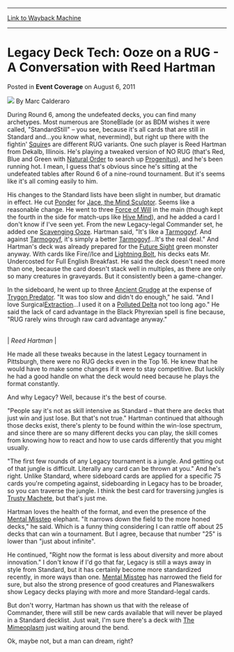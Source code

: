 
---
[Link to Wayback Machine](https://web.archive.org/web/20220702075226/https://magic.wizards.com/en/articles/archive/event-coverage/legacy-deck-tech-ooze-rug-conversation-reed-hartman-2011-08-06)

[_metadata_:author]:- "Marc Calderaro"
[_metadata_:description]:- "During Round 6, among the undefeated decks, you can find many archetypes. Most numerous are StoneBlade (or as BDM wishes it were called, `StandardStill` – you see, because it's all cards that are still in Standard and…you know what, nevermind), but right up there with the fightin' [autocard]Squire[/autocard]s are different RUG variants. One such player is Reed Hartman from"
[_metadata_:generator]:- "Drupal 7 (http://drupal.org)"
[_metadata_:node]:- "316357"
[_metadata_:publish_date]:- "2011-08-06"
[_metadata_:source]:- "div-main-content"
[_metadata_:title]:- "Legacy Deck Tech: Ooze on a RUG - A Conversation with Reed Hartman"
[_metadata_:wayback_capture_timestamp]:- "2022-07-02 07:52:26"
[_metadata_:wayback_raw_url]:- "https://web.archive.org/web/20220702075226id_/https://magic.wizards.com/en/articles/archive/event-coverage/legacy-deck-tech-ooze-rug-conversation-reed-hartman-2011-08-06"
[_metadata_:wayback_url]:- "https://magic.wizards.com/en/articles/archive/event-coverage/legacy-deck-tech-ooze-rug-conversation-reed-hartman-2011-08-06"
---


Legacy Deck Tech: Ooze on a RUG - A Conversation with Reed Hartman
==================================================================



 Posted in **Event Coverage**
 on August 6, 2011 






![](https://media.magic.wizards.com/styles/auth_small/public/images/person/calderaro.jpg)
By Marc Calderaro











During Round 6, among the undefeated decks, you can find many archetypes. Most numerous are StoneBlade (or as BDM wishes it were called, "StandardStill" – you see, because it's all cards that are still in Standard and…you know what, nevermind), but right up there with the fightin' [Squire](https://gatherer.wizards.com/Pages/Card/Details.aspx?name=Squire)s are different RUG variants. One such player is Reed Hartman from Dekalb, Illinois. He's playing a tweaked version of NO RUG (that's Red, Blue and Green with [Natural Order](https://gatherer.wizards.com/Pages/Card/Details.aspx?name=Natural+Order) to search up [Progenitus](https://gatherer.wizards.com/Pages/Card/Details.aspx?name=Progenitus)), and he's been running hot. I mean, I guess that's obvious since he's sitting at the undefeated tables after Round 6 of a nine-round tournament. But it's seems like it's all coming easily to him.


His changes to the Standard lists have been slight in number, but dramatic in effect. He cut [Ponder](https://gatherer.wizards.com/Pages/Card/Details.aspx?name=Ponder) for [Jace, the Mind Sculptor](https://gatherer.wizards.com/Pages/Card/Details.aspx?name=Jace%2C+the+Mind+Sculptor). Seems like a reasonable change. He went to three [Force of Will](https://gatherer.wizards.com/Pages/Card/Details.aspx?name=Force+of+Will) in the main (though kept the fourth in the side for match-ups like [Hive Mind](https://gatherer.wizards.com/Pages/Card/Details.aspx?name=Hive+Mind)), and he added a card I don't know if I've seen yet. From the new Legacy-legal Commander set, he added one [Scavenging Ooze](https://gatherer.wizards.com/Pages/Card/Details.aspx?name=Scavenging+Ooze). Hartman said, "It's like a [Tarmogoyf](https://gatherer.wizards.com/Pages/Card/Details.aspx?name=Tarmogoyf). And against [Tarmogoyf](https://gatherer.wizards.com/Pages/Card/Details.aspx?name=Tarmogoyf), it's simply a better [Tarmogoyf](https://gatherer.wizards.com/Pages/Card/Details.aspx?name=Tarmogoyf)…It's the real deal." And Hartman's deck was already prepared for the [Future Sight](https://gatherer.wizards.com/Pages/Card/Details.aspx?name=Future+Sight) green monster anyway. With cards like Fire//Ice and [Lightning Bolt](https://gatherer.wizards.com/Pages/Card/Details.aspx?name=Lightning+Bolt), his decks eats Mr. Undercosted for Full English Breakfast. He said the deck doesn't need more than one, because the card doesn't stack well in multiples, as there are only so many creatures in graveyards. But it consistently been a game-changer.


In the sideboard, he went up to three [Ancient Grudge](https://gatherer.wizards.com/Pages/Card/Details.aspx?name=Ancient+Grudge) at the expense of [Trygon Predator](https://gatherer.wizards.com/Pages/Card/Details.aspx?name=Trygon+Predator). "It was too slow and didn't do enough," he said. "And I love Surgical[Extraction](https://gatherer.wizards.com/Pages/Card/Details.aspx?name=Extraction)…I used it on a [Polluted Delta](https://gatherer.wizards.com/Pages/Card/Details.aspx?name=Polluted+Delta) not too long ago." He said the lack of card advantage in the Black Phyrexian spell is fine because, "RUG rarely wins through raw card advantage anyway."







|  |
| --- |
| 
*Reed Hartman* |



He made all these tweaks because in the latest Legacy tournament in Pittsburgh, there were no RUG decks even in the Top 16. He knew that he would have to make some changes if it were to stay competitive. But luckily he had a good handle on what the deck would need because he plays the format constantly.


And why Legacy? Well, because it's the best of course.


"People say it's not as skill intensive as Standard – that there are decks that just win and just lose. But that's not true." Hartman continued that although those decks exist, there's plenty to be found within the win-lose spectrum, and since there are so many different decks you can play, the skill comes from knowing how to react and how to use cards differently that you might usually.


"The first few rounds of any Legacy tournament is a jungle. And getting out of that jungle is difficult. Literally any card can be thrown at you." And he's right. Unlike Standard, where sideboard cards are applied for a specific 75 cards you're competing against, sideboarding in Legacy has to be broader, so you can traverse the jungle. I think the best card for traversing jungles is [Trusty Machete](https://gatherer.wizards.com/Pages/Card/Details.aspx?name=Trusty+Machete), but that's just me.


Hartman loves the health of the format, and even the presence of the [Mental Misstep](https://gatherer.wizards.com/Pages/Card/Details.aspx?name=Mental+Misstep) elephant. "It narrows down the field to the more honed decks," he said. Which is a funny thing considering I can rattle off about 25 decks that can win a tournament. But I agree, because that number "25" is lower than "just about infinite".


He continued, "Right now the format is less about diversity and more about innovation." I don't know if I'd go that far, Legacy is still a ways away in style from Standard, but it has certainly become more standardized recently, in more ways than one. [Mental Misstep](https://gatherer.wizards.com/Pages/Card/Details.aspx?name=Mental+Misstep) has narrowed the field for sure, but also the strong presence of good creatures and Planeswalkers show Legacy decks playing with more and more Standard-legal cards.


But don't worry, Hartman has shown us that with the release of Commander, there will still be new cards available that will never be played in a Standard decklist. Just wait, I'm sure there's a deck with [The Mimeoplasm](https://gatherer.wizards.com/Pages/Card/Details.aspx?name=The+Mimeoplasm) just waiting around the bend.


Ok, maybe not, but a man can dream, right?







